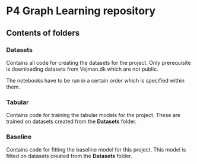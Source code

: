 # P4 Graph Learning repository

## Contents of folders
### **Datasets**
Contains all code for creating the datasets for the project.
Only prerequisite is downloading datasets from Vejman.dk which are not public.

The notebooks have to be run in a certain order which is specified within them.

### **Tabular**
Contains code for training the tabular models for the project.
These are trained on datasets created from the **Datasets** folder.

### **Baseline**
Contains code for fitting the baseline model for this project.
This model is fitted on datasets created from the **Datasets** folder.